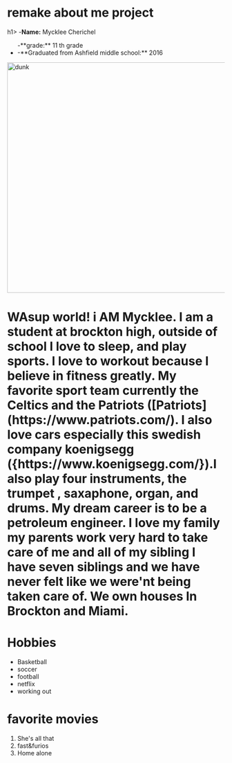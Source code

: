 # remake about me project 
h1>  -**Name:** Mycklee Cherichel</h1>

 <ul
 
 <li>-**grade:** 11 th grade</li>
<li>-**Graduated from Ashfield middle school:** 2016</li>

</ul>

<img src="https://www.dailybreeze.com/wp-content/uploads/2019/03/0316-TDB-L-SBAC-BOYS-0316_12-1.jpg?w=620" alt="dunk" width="700" height="533">
<h1> WAsup world! i AM Mycklee. I am a student at brockton high, outside of school I love to sleep, and play sports. I love to workout because I believe in fitness greatly. My favorite sport team currently the Celtics and the Patriots ([Patriots](https://www.patriots.com/). I also love cars especially this swedish company koenigsegg ({https://www.koenigsegg.com/}).I also play four instruments, the trumpet , saxaphone, organ, and drums.
My dream career is to be a petroleum engineer. I love my family my parents work very hard to take care of me and all of my sibling I have seven siblings and we have never felt like we were'nt being taken care of. We own houses In Brockton and Miami.
</h1>

<h1>Hobbies</h1>

<ul>  
<li> Basketball </li>
<li> soccer</li>
<li> football</li>
<li> netflix</li>
<li> working out</li>
</ul>

<h1>favorite movies</h1>
<ol> 
<li> She's all that </li>
<li> fast&furios</li>
<li> Home alone</li>
</ol>
